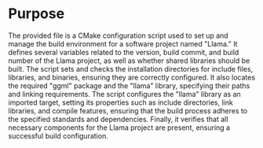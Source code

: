 # Purpose
The provided file is a CMake configuration script used to set up and manage the build environment for a software project named "Llama." It defines several variables related to the version, build commit, and build number of the Llama project, as well as whether shared libraries should be built. The script sets and checks the installation directories for include files, libraries, and binaries, ensuring they are correctly configured. It also locates the required "ggml" package and the "llama" library, specifying their paths and linking requirements. The script configures the "llama" library as an imported target, setting its properties such as include directories, link libraries, and compile features, ensuring that the build process adheres to the specified standards and dependencies. Finally, it verifies that all necessary components for the Llama project are present, ensuring a successful build configuration.
